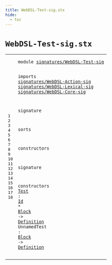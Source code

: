 ```yaml
---
title: WebDSL-Test-sig.stx
hide:
  - toc
---
```


# `WebDSL-Test-sig.stx`



[pdmosses/webdsl-statix/webdslstatix/src-gen/statix/signatures/WebDSL-Test-sig.stx]: https://github.com/pdmosses/webdsl-statix/blob/master/webdslstatix/src-gen/statix/signatures/WebDSL-Test-sig.stx "The source file on GitHub"

<div class="stx"><table class="highlighttable"><tbody><tr><td class="linenos"><div class="linenodiv"><pre><span></span>1
2
3
4
5
6
7
8
9
10
11
12
13
14
15
16
17
18
</pre></div></td>
<td class="code"><pre><code><span class="keyword">module</span> <a href="../webdsl-statix-sig.stx/#signatures/WebDSL-Test-sig_707_733" id="signatures/WebDSL-Test-sig_7_33" title="Referenced at ../webdsl-statix-sig.stx line 24"><span class="token sort_Id">signatures/WebDSL-Test-sig</span></a>

<span class="keyword">imports</span>
  <a href="../WebDSL-Action-sig.stx/#signatures/WebDSL-Action-sig_7_35" id="signatures/WebDSL-Action-sig_45_73" title="Defined at ../WebDSL-Action-sig.stx line 1"><span class="token sort_Id">signatures/WebDSL-Action-sig</span></a>
  <a href="../WebDSL-Lexical-sig.stx/#signatures/WebDSL-Lexical-sig_7_36" id="signatures/WebDSL-Lexical-sig_76_105" title="Defined at ../WebDSL-Lexical-sig.stx line 1"><span class="token sort_Id">signatures/WebDSL-Lexical-sig</span></a>
  <a href="../WebDSL-Core-sig.stx/#signatures/WebDSL-Core-sig_7_33" id="signatures/WebDSL-Core-sig_108_134" title="Defined at ../WebDSL-Core-sig.stx line 1"><span class="token sort_Id">signatures/WebDSL-Core-sig</span></a>

<span class="keyword">signature</span>

  <span class="keyword">sorts</span>

  <span class="keyword">constructors</span>

<span class="keyword">signature</span>

  <span class="keyword">constructors</span>
    <span class="cons_OpDecl"><a href="../../../../trans/static-semantics/webdsl-actions.stx/#Test_14402_14406" id="Test_202_206" title="Referenced at ../../../../trans/static-semantics/webdsl-actions.stx line 345"><span class="token sort_Id">Test</span></a> <span class="operator">:</span> <span class="cons_SimpleSort"><a href="../WebDSL-Lexical-sig.stx/#Id_194_196" id="Id_209_211" title="Defined at ../WebDSL-Lexical-sig.stx line 14"><span class="token sort_Id">Id</span></a></span> <span class="operator">*</span> <span class="cons_SimpleSort"><a href="../WebDSL-Action-sig.stx/#Block_255_260" id="Block_214_219" title="Defined at ../WebDSL-Action-sig.stx line 15"><span class="token sort_Id">Block</span></a></span> <span class="operator">-&gt;</span> <span class="cons_SimpleSort"><a href="../WebDSL-Core-sig.stx/#Definition_310_320" id="Definition_223_233" title="Defined at ../WebDSL-Core-sig.stx line 20"><span class="token sort_Id">Definition</span></a></span></span>
    <span class="cons_OpDecl"><span id="UnnamedTest_238_249" title="Not referenced locally, nor via imports"><span class="token sort_Id">UnnamedTest</span></span> <span class="operator">:</span> <span class="cons_SimpleSort"><a href="../WebDSL-Action-sig.stx/#Block_255_260" id="Block_252_257" title="Defined at ../WebDSL-Action-sig.stx line 15"><span class="token sort_Id">Block</span></a></span> <span class="operator">-&gt;</span> <span class="cons_SimpleSort"><a href="../WebDSL-Core-sig.stx/#Definition_310_320" id="Definition_261_271" title="Defined at ../WebDSL-Core-sig.stx line 20"><span class="token sort_Id">Definition</span></a></span></span>
</code></pre></td></tr></tbody></table></div>